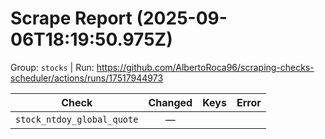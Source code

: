 # Scrape Report (2025-09-06T18:19:50.975Z)

Group: `stocks`  |  Run: https://github.com/AlbertoRoca96/scraping-checks-scheduler/actions/runs/17517944973

| Check | Changed | Keys | Error |
|---|:---:|:--|:--|
| `stock_ntdoy_global_quote` | — |  |  |
